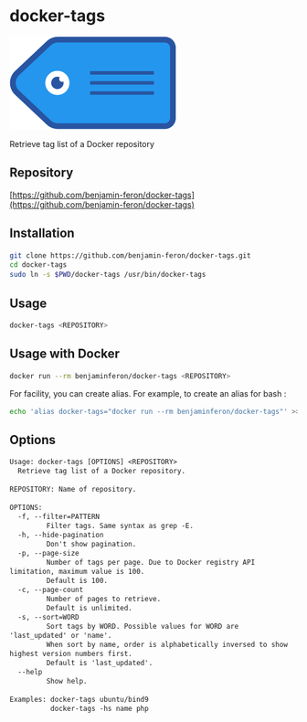 # docker-tags

![logo](https://github.com/benjamin-feron/docker-tags/raw/main/images/docker-tags.png "docker-tags logo")

Retrieve tag list of a Docker repository

## Repository

[https://github.com/benjamin-feron/docker-tags](https://github.com/benjamin-feron/docker-tags)

## Installation

```bash
git clone https://github.com/benjamin-feron/docker-tags.git
cd docker-tags
sudo ln -s $PWD/docker-tags /usr/bin/docker-tags
```

## Usage

```bash
docker-tags <REPOSITORY>
```

## Usage with Docker

```bash
docker run --rm benjaminferon/docker-tags <REPOSITORY>
```

For facility, you can create alias.
For example, to create an alias for bash :

```bash
echo 'alias docker-tags="docker run --rm benjaminferon/docker-tags"' >> ~/.bashrc
```

## Options

```text
Usage: docker-tags [OPTIONS] <REPOSITORY>
  Retrieve tag list of a Docker repository.

REPOSITORY: Name of repository.

OPTIONS:
  -f, --filter=PATTERN
         Filter tags. Same syntax as grep -E.
  -h, --hide-pagination
         Don't show pagination.
  -p, --page-size
         Number of tags per page. Due to Docker registry API limitation, maximum value is 100.
         Default is 100.
  -c, --page-count
         Number of pages to retrieve.
         Default is unlimited.
  -s, --sort=WORD
         Sort tags by WORD. Possible values for WORD are 'last_updated' or 'name'.
         When sort by name, order is alphabetically inversed to show highest version numbers first.
         Default is 'last_updated'.
  --help
         Show help.

Examples: docker-tags ubuntu/bind9
          docker-tags -hs name php
```
